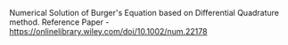 Numerical Solution of Burger's Equation based on Differential Quadrature method.
Reference Paper - https://onlinelibrary.wiley.com/doi/10.1002/num.22178
